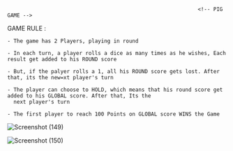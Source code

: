 
                                                                 <!-- PIG GAME -->

GAME RULE :

    - The game has 2 Players, playing in round

    - In each turn, a player rolls a dice as many times as he wishes, Each result get added to his ROUND score

    - But, if the palyer rolls a 1, all his ROUND score gets lost. After that, its the new=xt player's turn

    - The player can choose to HOLD, which means that his round score get added to his GLOBAL score. After that, Its the
      next player's turn

    - The first player to reach 100 Points on GLOBAL score WINS the Game 
    
![Screenshot (149)](https://user-images.githubusercontent.com/41740009/106102721-d0f15480-6165-11eb-924d-02f2b6e7d4da.png)




![Screenshot (150)](https://user-images.githubusercontent.com/41740009/106102726-d3ec4500-6165-11eb-983c-e35e45af1de7.png)
